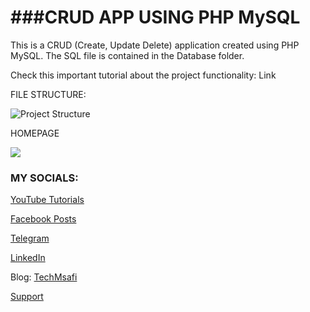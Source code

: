 # ###CRUD APP USING PHP MySQL

This is a CRUD (Create, Update Delete) application created using PHP MySQL. The SQL file is contained in the Database folder. 

Check this important tutorial about the project functionality:
Link

FILE STRUCTURE:

![Project Structure](https://github.com/fredkiptui/sasakazi-crud-app/screenshots/Project_structure.jpg)

HOMEPAGE

![](https://github.com/fredkiptui/sasakazi-crud-app/screenshots/homepage.jpg)




### MY SOCIALS:

[YouTube Tutorials](https://youtube.com/c/TechMsafi) 

[Facebook Posts](https://facebook.com/techmsafi)

[Telegram](https://t.me/techmsafi)

[LinkedIn](https://www.linkedin.com/in/fredkiptui/) 

Blog: [TechMsafi](https://techmsafi.com)

[Support](https://www.paypal.com/donate/?hosted_button_id=FCG3PGKHDLAVY)

